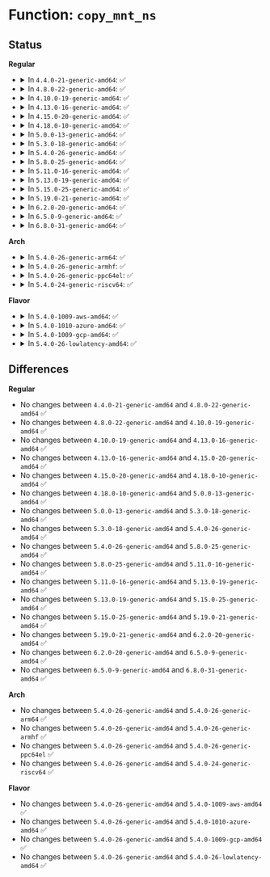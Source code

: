 # Function: <code>copy_mnt_ns</code>

## Status
<b>Regular</b>
<ul>
<li>
<details>
<summary>In <code>4.4.0-21-generic-amd64</code>: ✅</summary>

```c
struct mnt_namespace * copy_mnt_ns(long unsigned int flags, struct mnt_namespace * ns, struct user_namespace * user_ns, struct fs_struct * new_fs)
```

```json
{
  "name": "copy_mnt_ns",
  "collision_type": "Unique Global",
  "inline_type": "No",
  "funcs": [
    {
      "addr": 18446744071581137424,
      "name": "copy_mnt_ns",
      "external": true,
      "loc": "fs/namespace.c:2777",
      "file": "fs/namespace.c",
      "inline": "seen, unknown",
      "caller_inline": [],
      "caller_func": [
        "kernel/nsproxy.c:create_new_namespaces"
      ]
    }
  ],
  "symbols": [
    {
      "addr": 18446744071581137424,
      "name": "copy_mnt_ns",
      "section": ".text",
      "bind": "STB_GLOBAL",
      "size": 656
    }
  ]
}
```
</details>
</li>
<li>
<details>
<summary>In <code>4.8.0-22-generic-amd64</code>: ✅</summary>

```c
struct mnt_namespace * copy_mnt_ns(long unsigned int flags, struct mnt_namespace * ns, struct user_namespace * user_ns, struct fs_struct * new_fs)
```

```json
{
  "name": "copy_mnt_ns",
  "collision_type": "Unique Global",
  "inline_type": "No",
  "funcs": [
    {
      "addr": 18446744071581303008,
      "name": "copy_mnt_ns",
      "external": true,
      "loc": "fs/namespace.c:2764",
      "file": "fs/namespace.c",
      "inline": "seen, unknown",
      "caller_inline": [],
      "caller_func": [
        "kernel/nsproxy.c:create_new_namespaces"
      ]
    }
  ],
  "symbols": [
    {
      "addr": 18446744071581303008,
      "name": "copy_mnt_ns",
      "section": ".text",
      "bind": "STB_GLOBAL",
      "size": 649
    }
  ]
}
```
</details>
</li>
<li>
<details>
<summary>In <code>4.10.0-19-generic-amd64</code>: ✅</summary>

```c
struct mnt_namespace * copy_mnt_ns(long unsigned int flags, struct mnt_namespace * ns, struct user_namespace * user_ns, struct fs_struct * new_fs)
```

```json
{
  "name": "copy_mnt_ns",
  "collision_type": "Unique Global",
  "inline_type": "No",
  "funcs": [
    {
      "addr": 18446744071581382000,
      "name": "copy_mnt_ns",
      "external": true,
      "loc": "fs/namespace.c:2906",
      "file": "fs/namespace.c",
      "inline": "seen, unknown",
      "caller_inline": [],
      "caller_func": [
        "kernel/nsproxy.c:create_new_namespaces"
      ]
    }
  ],
  "symbols": [
    {
      "addr": 18446744071581382000,
      "name": "copy_mnt_ns",
      "section": ".text",
      "bind": "STB_GLOBAL",
      "size": 655
    }
  ]
}
```
</details>
</li>
<li>
<details>
<summary>In <code>4.13.0-16-generic-amd64</code>: ✅</summary>

```c
struct mnt_namespace * copy_mnt_ns(long unsigned int flags, struct mnt_namespace * ns, struct user_namespace * user_ns, struct fs_struct * new_fs)
```

```json
{
  "name": "copy_mnt_ns",
  "collision_type": "Unique Global",
  "inline_type": "No",
  "funcs": [
    {
      "addr": 18446744071581437248,
      "name": "copy_mnt_ns",
      "external": true,
      "loc": "fs/namespace.c:2848",
      "file": "fs/namespace.c",
      "inline": "seen, unknown",
      "caller_inline": [],
      "caller_func": [
        "kernel/nsproxy.c:create_new_namespaces"
      ]
    }
  ],
  "symbols": [
    {
      "addr": 18446744071581437248,
      "name": "copy_mnt_ns",
      "section": ".text",
      "bind": "STB_GLOBAL",
      "size": 640
    }
  ]
}
```
</details>
</li>
<li>
<details>
<summary>In <code>4.15.0-20-generic-amd64</code>: ✅</summary>

```c
struct mnt_namespace * copy_mnt_ns(long unsigned int flags, struct mnt_namespace * ns, struct user_namespace * user_ns, struct fs_struct * new_fs)
```

```json
{
  "name": "copy_mnt_ns",
  "collision_type": "Unique Global",
  "inline_type": "No",
  "funcs": [
    {
      "addr": 18446744071581579136,
      "name": "copy_mnt_ns",
      "external": true,
      "loc": "fs/namespace.c:2921",
      "file": "fs/namespace.c",
      "inline": "seen, unknown",
      "caller_inline": [],
      "caller_func": [
        "kernel/nsproxy.c:create_new_namespaces"
      ]
    }
  ],
  "symbols": [
    {
      "addr": 18446744071581579136,
      "name": "copy_mnt_ns",
      "section": ".text",
      "bind": "STB_GLOBAL",
      "size": 640
    }
  ]
}
```
</details>
</li>
<li>
<details>
<summary>In <code>4.18.0-10-generic-amd64</code>: ✅</summary>

```c
struct mnt_namespace * copy_mnt_ns(long unsigned int flags, struct mnt_namespace * ns, struct user_namespace * user_ns, struct fs_struct * new_fs)
```

```json
{
  "name": "copy_mnt_ns",
  "collision_type": "Unique Global",
  "inline_type": "No",
  "funcs": [
    {
      "addr": 18446744071581734992,
      "name": "copy_mnt_ns",
      "external": true,
      "loc": "fs/namespace.c:2952",
      "file": "fs/namespace.c",
      "inline": "seen, unknown",
      "caller_inline": [],
      "caller_func": [
        "kernel/nsproxy.c:create_new_namespaces"
      ]
    }
  ],
  "symbols": [
    {
      "addr": 18446744071581734992,
      "name": "copy_mnt_ns",
      "section": ".text",
      "bind": "STB_GLOBAL",
      "size": 648
    }
  ]
}
```
</details>
</li>
<li>
<details>
<summary>In <code>5.0.0-13-generic-amd64</code>: ✅</summary>

```c
struct mnt_namespace * copy_mnt_ns(long unsigned int flags, struct mnt_namespace * ns, struct user_namespace * user_ns, struct fs_struct * new_fs)
```

```json
{
  "name": "copy_mnt_ns",
  "collision_type": "Unique Global",
  "inline_type": "No",
  "funcs": [
    {
      "addr": 18446744071581821696,
      "name": "copy_mnt_ns",
      "external": true,
      "loc": "fs/namespace.c:2924",
      "file": "fs/namespace.c",
      "inline": "seen, unknown",
      "caller_inline": [],
      "caller_func": [
        "kernel/nsproxy.c:create_new_namespaces"
      ]
    }
  ],
  "symbols": [
    {
      "addr": 18446744071581821696,
      "name": "copy_mnt_ns",
      "section": ".text",
      "bind": "STB_GLOBAL",
      "size": 648
    }
  ]
}
```
</details>
</li>
<li>
<details>
<summary>In <code>5.3.0-18-generic-amd64</code>: ✅</summary>

```c
struct mnt_namespace * copy_mnt_ns(long unsigned int flags, struct mnt_namespace * ns, struct user_namespace * user_ns, struct fs_struct * new_fs)
```

```json
{
  "name": "copy_mnt_ns",
  "collision_type": "Unique Global",
  "inline_type": "No",
  "funcs": [
    {
      "addr": 18446744071581945632,
      "name": "copy_mnt_ns",
      "external": true,
      "loc": "fs/namespace.c:3190",
      "file": "fs/namespace.c",
      "inline": "seen, unknown",
      "caller_inline": [],
      "caller_func": [
        "kernel/nsproxy.c:create_new_namespaces"
      ]
    }
  ],
  "symbols": [
    {
      "addr": 18446744071581945632,
      "name": "copy_mnt_ns",
      "section": ".text",
      "bind": "STB_GLOBAL",
      "size": 708
    }
  ]
}
```
</details>
</li>
<li>
<details>
<summary>In <code>5.4.0-26-generic-amd64</code>: ✅</summary>

```c
struct mnt_namespace * copy_mnt_ns(long unsigned int flags, struct mnt_namespace * ns, struct user_namespace * user_ns, struct fs_struct * new_fs)
```

```json
{
  "name": "copy_mnt_ns",
  "collision_type": "Unique Global",
  "inline_type": "No",
  "funcs": [
    {
      "addr": 18446744071582018208,
      "name": "copy_mnt_ns",
      "external": true,
      "loc": "fs/namespace.c:3221",
      "file": "fs/namespace.c",
      "inline": "seen, unknown",
      "caller_inline": [],
      "caller_func": [
        "kernel/nsproxy.c:create_new_namespaces"
      ]
    }
  ],
  "symbols": [
    {
      "addr": 18446744071582018208,
      "name": "copy_mnt_ns",
      "section": ".text",
      "bind": "STB_GLOBAL",
      "size": 708
    }
  ]
}
```
</details>
</li>
<li>
<details>
<summary>In <code>5.8.0-25-generic-amd64</code>: ✅</summary>

```c
struct mnt_namespace * copy_mnt_ns(long unsigned int flags, struct mnt_namespace * ns, struct user_namespace * user_ns, struct fs_struct * new_fs)
```

```json
{
  "name": "copy_mnt_ns",
  "collision_type": "Unique Global",
  "inline_type": "No",
  "funcs": [
    {
      "addr": 18446744071582254080,
      "name": "copy_mnt_ns",
      "external": true,
      "loc": "fs/namespace.c:3280",
      "file": "fs/namespace.c",
      "inline": "seen, unknown",
      "caller_inline": [],
      "caller_func": [
        "kernel/nsproxy.c:create_new_namespaces"
      ]
    }
  ],
  "symbols": [
    {
      "addr": 18446744071582254080,
      "name": "copy_mnt_ns",
      "section": ".text",
      "bind": "STB_GLOBAL",
      "size": 708
    }
  ]
}
```
</details>
</li>
<li>
<details>
<summary>In <code>5.11.0-16-generic-amd64</code>: ✅</summary>

```c
struct mnt_namespace * copy_mnt_ns(long unsigned int flags, struct mnt_namespace * ns, struct user_namespace * user_ns, struct fs_struct * new_fs)
```

```json
{
  "name": "copy_mnt_ns",
  "collision_type": "Unique Global",
  "inline_type": "No",
  "funcs": [
    {
      "addr": 18446744071582303280,
      "name": "copy_mnt_ns",
      "external": true,
      "loc": "fs/namespace.c:3302",
      "file": "fs/namespace.c",
      "inline": "seen, unknown",
      "caller_inline": [],
      "caller_func": [
        "kernel/nsproxy.c:create_new_namespaces"
      ]
    }
  ],
  "symbols": [
    {
      "addr": 18446744071582303280,
      "name": "copy_mnt_ns",
      "section": ".text",
      "bind": "STB_GLOBAL",
      "size": 803
    }
  ]
}
```
</details>
</li>
<li>
<details>
<summary>In <code>5.13.0-19-generic-amd64</code>: ✅</summary>

```c
struct mnt_namespace * copy_mnt_ns(long unsigned int flags, struct mnt_namespace * ns, struct user_namespace * user_ns, struct fs_struct * new_fs)
```

```json
{
  "name": "copy_mnt_ns",
  "collision_type": "Unique Global",
  "inline_type": "No",
  "funcs": [
    {
      "addr": 18446744071582330880,
      "name": "copy_mnt_ns",
      "external": true,
      "loc": "fs/namespace.c:3335",
      "file": "fs/namespace.c",
      "inline": "seen, unknown",
      "caller_inline": [],
      "caller_func": [
        "kernel/nsproxy.c:create_new_namespaces"
      ]
    }
  ],
  "symbols": [
    {
      "addr": 18446744071582330880,
      "name": "copy_mnt_ns",
      "section": ".text",
      "bind": "STB_GLOBAL",
      "size": 803
    }
  ]
}
```
</details>
</li>
<li>
<details>
<summary>In <code>5.15.0-25-generic-amd64</code>: ✅</summary>

```c
struct mnt_namespace * copy_mnt_ns(long unsigned int flags, struct mnt_namespace * ns, struct user_namespace * user_ns, struct fs_struct * new_fs)
```

```json
{
  "name": "copy_mnt_ns",
  "collision_type": "Unique Global",
  "inline_type": "No",
  "funcs": [
    {
      "addr": 18446744071582651472,
      "name": "copy_mnt_ns",
      "external": true,
      "loc": "fs/namespace.c:3409",
      "file": "fs/namespace.c",
      "inline": "seen, unknown",
      "caller_inline": [],
      "caller_func": [
        "kernel/nsproxy.c:create_new_namespaces"
      ]
    }
  ],
  "symbols": [
    {
      "addr": 18446744071582651472,
      "name": "copy_mnt_ns",
      "section": ".text",
      "bind": "STB_GLOBAL",
      "size": 803
    }
  ]
}
```
</details>
</li>
<li>
<details>
<summary>In <code>5.19.0-21-generic-amd64</code>: ✅</summary>

```c
struct mnt_namespace * copy_mnt_ns(long unsigned int flags, struct mnt_namespace * ns, struct user_namespace * user_ns, struct fs_struct * new_fs)
```

```json
{
  "name": "copy_mnt_ns",
  "collision_type": "Unique Global",
  "inline_type": "No",
  "funcs": [
    {
      "addr": 18446744071583190544,
      "name": "copy_mnt_ns",
      "external": true,
      "loc": "fs/namespace.c:3452",
      "file": "fs/namespace.c",
      "inline": "seen, unknown",
      "caller_inline": [],
      "caller_func": [
        "kernel/nsproxy.c:create_new_namespaces"
      ]
    }
  ],
  "symbols": [
    {
      "addr": 18446744071583190544,
      "name": "copy_mnt_ns",
      "section": ".text",
      "bind": "STB_GLOBAL",
      "size": 774
    }
  ]
}
```
</details>
</li>
<li>
<details>
<summary>In <code>6.2.0-20-generic-amd64</code>: ✅</summary>

```c
struct mnt_namespace * copy_mnt_ns(long unsigned int flags, struct mnt_namespace * ns, struct user_namespace * user_ns, struct fs_struct * new_fs)
```

```json
{
  "name": "copy_mnt_ns",
  "collision_type": "Unique Global",
  "inline_type": "No",
  "funcs": [
    {
      "addr": 18446744071583765840,
      "name": "copy_mnt_ns",
      "external": true,
      "loc": "fs/namespace.c:3557",
      "file": "fs/namespace.c",
      "inline": "seen, unknown",
      "caller_inline": [],
      "caller_func": [
        "kernel/nsproxy.c:create_new_namespaces"
      ]
    }
  ],
  "symbols": [
    {
      "addr": 18446744071583765840,
      "name": "copy_mnt_ns",
      "section": ".text",
      "bind": "STB_GLOBAL",
      "size": 806
    }
  ]
}
```
</details>
</li>
<li>
<details>
<summary>In <code>6.5.0-9-generic-amd64</code>: ✅</summary>

```c
struct mnt_namespace * copy_mnt_ns(long unsigned int flags, struct mnt_namespace * ns, struct user_namespace * user_ns, struct fs_struct * new_fs)
```

```json
{
  "name": "copy_mnt_ns",
  "collision_type": "Unique Global",
  "inline_type": "No",
  "funcs": [
    {
      "addr": 18446744071583982992,
      "name": "copy_mnt_ns",
      "external": true,
      "loc": "fs/namespace.c:3744",
      "file": "fs/namespace.c",
      "inline": "seen, unknown",
      "caller_inline": [],
      "caller_func": [
        "kernel/nsproxy.c:create_new_namespaces"
      ]
    }
  ],
  "symbols": [
    {
      "addr": 18446744071583982992,
      "name": "copy_mnt_ns",
      "section": ".text",
      "bind": "STB_GLOBAL",
      "size": 830
    }
  ]
}
```
</details>
</li>
<li>
<details>
<summary>In <code>6.8.0-31-generic-amd64</code>: ✅</summary>

```c
struct mnt_namespace * copy_mnt_ns(long unsigned int flags, struct mnt_namespace * ns, struct user_namespace * user_ns, struct fs_struct * new_fs)
```

```json
{
  "name": "copy_mnt_ns",
  "collision_type": "Unique Global",
  "inline_type": "No",
  "funcs": [
    {
      "addr": 18446744071584195536,
      "name": "copy_mnt_ns",
      "external": true,
      "loc": "fs/namespace.c:3760",
      "file": "fs/namespace.c",
      "inline": "seen, unknown",
      "caller_inline": [],
      "caller_func": [
        "kernel/nsproxy.c:create_new_namespaces"
      ]
    }
  ],
  "symbols": [
    {
      "addr": 18446744071584195536,
      "name": "copy_mnt_ns",
      "section": ".text",
      "bind": "STB_GLOBAL",
      "size": 819
    }
  ]
}
```
</details>
</li>
</ul>
<b>Arch</b>
<ul>
<li>
<details>
<summary>In <code>5.4.0-26-generic-arm64</code>: ✅</summary>

```c
struct mnt_namespace * copy_mnt_ns(long unsigned int flags, struct mnt_namespace * ns, struct user_namespace * user_ns, struct fs_struct * new_fs)
```

```json
{
  "name": "copy_mnt_ns",
  "collision_type": "Unique Global",
  "inline_type": "No",
  "funcs": [
    {
      "addr": 18446603336493539624,
      "name": "copy_mnt_ns",
      "external": true,
      "loc": "fs/namespace.c:3221",
      "file": "fs/namespace.c",
      "inline": "seen, unknown",
      "caller_inline": [],
      "caller_func": [
        "kernel/nsproxy.c:create_new_namespaces"
      ]
    }
  ],
  "symbols": [
    {
      "addr": 18446603336493539624,
      "name": "copy_mnt_ns",
      "section": ".text",
      "bind": "STB_GLOBAL",
      "size": 892
    }
  ]
}
```
</details>
</li>
<li>
<details>
<summary>In <code>5.4.0-26-generic-armhf</code>: ✅</summary>

```c
struct mnt_namespace * copy_mnt_ns(long unsigned int flags, struct mnt_namespace * ns, struct user_namespace * user_ns, struct fs_struct * new_fs)
```

```json
{
  "name": "copy_mnt_ns",
  "collision_type": "Unique Global",
  "inline_type": "No",
  "funcs": [
    {
      "addr": 3227089736,
      "name": "copy_mnt_ns",
      "external": true,
      "loc": "fs/namespace.c:3221",
      "file": "fs/namespace.c",
      "inline": "seen, unknown",
      "caller_inline": [],
      "caller_func": [
        "kernel/nsproxy.c:create_new_namespaces"
      ]
    }
  ],
  "symbols": [
    {
      "addr": 3227089736,
      "name": "copy_mnt_ns",
      "section": ".text",
      "bind": "STB_GLOBAL",
      "size": 824
    }
  ]
}
```
</details>
</li>
<li>
<details>
<summary>In <code>5.4.0-26-generic-ppc64el</code>: ✅</summary>

```c
struct mnt_namespace * copy_mnt_ns(long unsigned int flags, struct mnt_namespace * ns, struct user_namespace * user_ns, struct fs_struct * new_fs)
```

```json
{
  "name": "copy_mnt_ns",
  "collision_type": "Unique Global",
  "inline_type": "No",
  "funcs": [
    {
      "addr": 13835058055287109648,
      "name": "copy_mnt_ns",
      "external": true,
      "loc": "fs/namespace.c:3221",
      "file": "fs/namespace.c",
      "inline": "seen, unknown",
      "caller_inline": [],
      "caller_func": [
        "kernel/nsproxy.c:create_new_namespaces"
      ]
    }
  ],
  "symbols": [
    {
      "addr": 13835058055287109648,
      "name": "copy_mnt_ns",
      "section": ".text",
      "bind": "STB_GLOBAL",
      "size": 1056
    }
  ]
}
```
</details>
</li>
<li>
<details>
<summary>In <code>5.4.0-24-generic-riscv64</code>: ✅</summary>

```c
struct mnt_namespace * copy_mnt_ns(long unsigned int flags, struct mnt_namespace * ns, struct user_namespace * user_ns, struct fs_struct * new_fs)
```

```json
{
  "name": "copy_mnt_ns",
  "collision_type": "Unique Global",
  "inline_type": "No",
  "funcs": [
    {
      "addr": 18446743936273204014,
      "name": "copy_mnt_ns",
      "external": true,
      "loc": "fs/namespace.c:3221",
      "file": "fs/namespace.c",
      "inline": "seen, unknown",
      "caller_inline": [],
      "caller_func": [
        "kernel/nsproxy.c:create_new_namespaces"
      ]
    }
  ],
  "symbols": [
    {
      "addr": 18446743936273204014,
      "name": "copy_mnt_ns",
      "section": ".text",
      "bind": "STB_GLOBAL",
      "size": 722
    }
  ]
}
```
</details>
</li>
</ul>
<b>Flavor</b>
<ul>
<li>
<details>
<summary>In <code>5.4.0-1009-aws-amd64</code>: ✅</summary>

```c
struct mnt_namespace * copy_mnt_ns(long unsigned int flags, struct mnt_namespace * ns, struct user_namespace * user_ns, struct fs_struct * new_fs)
```

```json
{
  "name": "copy_mnt_ns",
  "collision_type": "Unique Global",
  "inline_type": "No",
  "funcs": [
    {
      "addr": 18446744071581986944,
      "name": "copy_mnt_ns",
      "external": true,
      "loc": "fs/namespace.c:3221",
      "file": "fs/namespace.c",
      "inline": "seen, unknown",
      "caller_inline": [],
      "caller_func": [
        "kernel/nsproxy.c:create_new_namespaces"
      ]
    }
  ],
  "symbols": [
    {
      "addr": 18446744071581986944,
      "name": "copy_mnt_ns",
      "section": ".text",
      "bind": "STB_GLOBAL",
      "size": 708
    }
  ]
}
```
</details>
</li>
<li>
<details>
<summary>In <code>5.4.0-1010-azure-amd64</code>: ✅</summary>

```c
struct mnt_namespace * copy_mnt_ns(long unsigned int flags, struct mnt_namespace * ns, struct user_namespace * user_ns, struct fs_struct * new_fs)
```

```json
{
  "name": "copy_mnt_ns",
  "collision_type": "Unique Global",
  "inline_type": "No",
  "funcs": [
    {
      "addr": 18446744071581924512,
      "name": "copy_mnt_ns",
      "external": true,
      "loc": "fs/namespace.c:3221",
      "file": "fs/namespace.c",
      "inline": "seen, unknown",
      "caller_inline": [],
      "caller_func": [
        "kernel/nsproxy.c:create_new_namespaces"
      ]
    }
  ],
  "symbols": [
    {
      "addr": 18446744071581924512,
      "name": "copy_mnt_ns",
      "section": ".text",
      "bind": "STB_GLOBAL",
      "size": 708
    }
  ]
}
```
</details>
</li>
<li>
<details>
<summary>In <code>5.4.0-1009-gcp-amd64</code>: ✅</summary>

```c
struct mnt_namespace * copy_mnt_ns(long unsigned int flags, struct mnt_namespace * ns, struct user_namespace * user_ns, struct fs_struct * new_fs)
```

```json
{
  "name": "copy_mnt_ns",
  "collision_type": "Unique Global",
  "inline_type": "No",
  "funcs": [
    {
      "addr": 18446744071581978224,
      "name": "copy_mnt_ns",
      "external": true,
      "loc": "fs/namespace.c:3221",
      "file": "fs/namespace.c",
      "inline": "seen, unknown",
      "caller_inline": [],
      "caller_func": [
        "kernel/nsproxy.c:create_new_namespaces"
      ]
    }
  ],
  "symbols": [
    {
      "addr": 18446744071581978224,
      "name": "copy_mnt_ns",
      "section": ".text",
      "bind": "STB_GLOBAL",
      "size": 708
    }
  ]
}
```
</details>
</li>
<li>
<details>
<summary>In <code>5.4.0-26-lowlatency-amd64</code>: ✅</summary>

```c
struct mnt_namespace * copy_mnt_ns(long unsigned int flags, struct mnt_namespace * ns, struct user_namespace * user_ns, struct fs_struct * new_fs)
```

```json
{
  "name": "copy_mnt_ns",
  "collision_type": "Unique Global",
  "inline_type": "No",
  "funcs": [
    {
      "addr": 18446744071582048720,
      "name": "copy_mnt_ns",
      "external": true,
      "loc": "fs/namespace.c:3221",
      "file": "fs/namespace.c",
      "inline": "seen, unknown",
      "caller_inline": [],
      "caller_func": [
        "kernel/nsproxy.c:create_new_namespaces"
      ]
    }
  ],
  "symbols": [
    {
      "addr": 18446744071582048720,
      "name": "copy_mnt_ns",
      "section": ".text",
      "bind": "STB_GLOBAL",
      "size": 706
    }
  ]
}
```
</details>
</li>
</ul>

## Differences
<b>Regular</b>
<ul>
<li>
No changes between <code>4.4.0-21-generic-amd64</code> and <code>4.8.0-22-generic-amd64</code> ✅
</li>
<li>
No changes between <code>4.8.0-22-generic-amd64</code> and <code>4.10.0-19-generic-amd64</code> ✅
</li>
<li>
No changes between <code>4.10.0-19-generic-amd64</code> and <code>4.13.0-16-generic-amd64</code> ✅
</li>
<li>
No changes between <code>4.13.0-16-generic-amd64</code> and <code>4.15.0-20-generic-amd64</code> ✅
</li>
<li>
No changes between <code>4.15.0-20-generic-amd64</code> and <code>4.18.0-10-generic-amd64</code> ✅
</li>
<li>
No changes between <code>4.18.0-10-generic-amd64</code> and <code>5.0.0-13-generic-amd64</code> ✅
</li>
<li>
No changes between <code>5.0.0-13-generic-amd64</code> and <code>5.3.0-18-generic-amd64</code> ✅
</li>
<li>
No changes between <code>5.3.0-18-generic-amd64</code> and <code>5.4.0-26-generic-amd64</code> ✅
</li>
<li>
No changes between <code>5.4.0-26-generic-amd64</code> and <code>5.8.0-25-generic-amd64</code> ✅
</li>
<li>
No changes between <code>5.8.0-25-generic-amd64</code> and <code>5.11.0-16-generic-amd64</code> ✅
</li>
<li>
No changes between <code>5.11.0-16-generic-amd64</code> and <code>5.13.0-19-generic-amd64</code> ✅
</li>
<li>
No changes between <code>5.13.0-19-generic-amd64</code> and <code>5.15.0-25-generic-amd64</code> ✅
</li>
<li>
No changes between <code>5.15.0-25-generic-amd64</code> and <code>5.19.0-21-generic-amd64</code> ✅
</li>
<li>
No changes between <code>5.19.0-21-generic-amd64</code> and <code>6.2.0-20-generic-amd64</code> ✅
</li>
<li>
No changes between <code>6.2.0-20-generic-amd64</code> and <code>6.5.0-9-generic-amd64</code> ✅
</li>
<li>
No changes between <code>6.5.0-9-generic-amd64</code> and <code>6.8.0-31-generic-amd64</code> ✅
</li>
</ul>
<b>Arch</b>
<ul>
<li>
No changes between <code>5.4.0-26-generic-amd64</code> and <code>5.4.0-26-generic-arm64</code> ✅
</li>
<li>
No changes between <code>5.4.0-26-generic-amd64</code> and <code>5.4.0-26-generic-armhf</code> ✅
</li>
<li>
No changes between <code>5.4.0-26-generic-amd64</code> and <code>5.4.0-26-generic-ppc64el</code> ✅
</li>
<li>
No changes between <code>5.4.0-26-generic-amd64</code> and <code>5.4.0-24-generic-riscv64</code> ✅
</li>
</ul>
<b>Flavor</b>
<ul>
<li>
No changes between <code>5.4.0-26-generic-amd64</code> and <code>5.4.0-1009-aws-amd64</code> ✅
</li>
<li>
No changes between <code>5.4.0-26-generic-amd64</code> and <code>5.4.0-1010-azure-amd64</code> ✅
</li>
<li>
No changes between <code>5.4.0-26-generic-amd64</code> and <code>5.4.0-1009-gcp-amd64</code> ✅
</li>
<li>
No changes between <code>5.4.0-26-generic-amd64</code> and <code>5.4.0-26-lowlatency-amd64</code> ✅
</li>
</ul>
